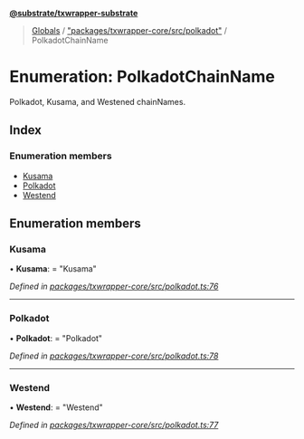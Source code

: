 **[@substrate/txwrapper-substrate](../README.md)**

> [Globals](../globals.md) / ["packages/txwrapper-core/src/polkadot"](../modules/_packages_txwrapper_core_src_polkadot_.md) / PolkadotChainName

# Enumeration: PolkadotChainName

Polkadot, Kusama, and Westened chainNames.

## Index

### Enumeration members

* [Kusama](_packages_txwrapper_core_src_polkadot_.polkadotchainname.md#kusama)
* [Polkadot](_packages_txwrapper_core_src_polkadot_.polkadotchainname.md#polkadot)
* [Westend](_packages_txwrapper_core_src_polkadot_.polkadotchainname.md#westend)

## Enumeration members

### Kusama

•  **Kusama**:  = "Kusama"

*Defined in [packages/txwrapper-core/src/polkadot.ts:76](https://github.com/paritytech/txwrapper-core/blob/32a3349/packages/txwrapper-core/src/polkadot.ts#L76)*

___

### Polkadot

•  **Polkadot**:  = "Polkadot"

*Defined in [packages/txwrapper-core/src/polkadot.ts:78](https://github.com/paritytech/txwrapper-core/blob/32a3349/packages/txwrapper-core/src/polkadot.ts#L78)*

___

### Westend

•  **Westend**:  = "Westend"

*Defined in [packages/txwrapper-core/src/polkadot.ts:77](https://github.com/paritytech/txwrapper-core/blob/32a3349/packages/txwrapper-core/src/polkadot.ts#L77)*
